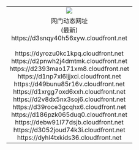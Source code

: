 ﻿<table>
  <tr></tr>
  <tr><td colspan=2 align=center><img src="https://d3snqy40h56xyw.cloudfront.net/Up/oGate.jpg" /></td></tr>
  <tr><td colspan=2 align=center>网门动态网址<br/>(最新)
<br>https://d3snqy40h56xyw.cloudfront.net
<br/>
<br>https://dyrozu0kc1kpq.cloudfront.net
<br>https://d2pnwh2j4dmtmk.cloudfront.net
<br>https://d2393mao171xm8.cloudfront.net
<br>https://d1np7xl6ljjxci.cloudfront.net
<br>https://d49bunu85r16v.cloudfront.net
<br>https://d1xrgg7oxd6xxh.cloudfront.net
<br>https://d2v8dx5nx3soj6.cloudfront.net
<br>https://d39roce3gcqhx6.cloudfront.net
<br>https://d186pzk065duq0.cloudfront.net
<br>https://debw91l77dsjb.cloudfront.net
<br>https://d3052joud74k3i.cloudfront.net
<br>https://dyhl4txkids36.cloudfront.net
    </td>
  </tr>
</table>

